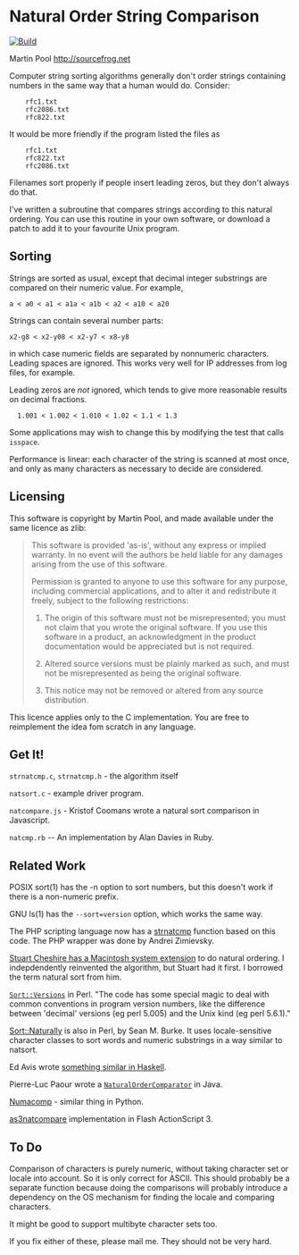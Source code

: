 # Natural Order String Comparison

[![Build](https://github.com/sourcefrog/natsort/actions/workflows/ci.yml/badge.svg)](https://github.com/sourcefrog/natsort/actions/workflows/ci.yml)

Martin Pool <http://sourcefrog.net>

Computer string sorting algorithms generally don't order strings
containing numbers in the same way that a human would do.  Consider:

        rfc1.txt
        rfc2086.txt
        rfc822.txt

It would be more friendly if the program listed the files as

        rfc1.txt
        rfc822.txt
        rfc2086.txt

Filenames sort properly if people insert leading zeros, but they
don't always do that.

I've written a subroutine that compares strings according to this
natural ordering.  You can use this routine in your own software, or
download a patch to add it to your favourite Unix program.


## Sorting

Strings are sorted as usual, except that decimal integer substrings
are compared on their numeric value.  For example,


    a < a0 < a1 < a1a < a1b < a2 < a10 < a20


Strings can contain several number parts:

    x2-g8 < x2-y08 < x2-y7 < x8-y8

in which case numeric fields are separated by nonnumeric characters.
Leading spaces are ignored.  This works very well for IP addresses
from log files, for example.


Leading zeros are *not* ignored, which tends to give more
reasonable results on decimal fractions.

      1.001 < 1.002 < 1.010 < 1.02 < 1.1 < 1.3

Some applications may wish to change this by modifying the test that calls `isspace`.

Performance is linear: each character of the string is scanned
at most once, and only as many characters as necessary to decide
are considered.


## Licensing

This software is copyright by Martin Pool, and made available under
the same licence as zlib:


>  This software is provided 'as-is', without any express or implied
>  warranty.  In no event will the authors be held liable for any damages
>  arising from the use of this software.
>
>  Permission is granted to anyone to use this software for any purpose,
>  including commercial applications, and to alter it and redistribute it
>  freely, subject to the following restrictions:
>
>  1. The origin of this software must not be misrepresented; you must not
>     claim that you wrote the original software. If you use this software
>     in a product, an acknowledgment in the product documentation would be
>     appreciated but is not required.
>
>  2. Altered source versions must be plainly marked as such, and must not be
>     misrepresented as being the original software.
>
>  3. This notice may not be removed or altered from any source distribution.


This licence applies only to the C implementation.  You are free to
reimplement the idea fom scratch in any language.

## Get It!

`strnatcmp.c`, `strnatcmp.h` - the algorithm itself

`natsort.c` - example driver program.

`natcompare.js` - Kristof Coomans wrote a natural sort comparison in Javascript.

`natcmp.rb` -- An implementation by Alan Davies in Ruby.

## Related Work



POSIX sort(1) has the -n option to sort numbers, but this doesn't
work if there is a non-numeric prefix.


GNU ls(1) has the `--sort=version` option, which works
the same way.



The PHP scripting language now has a
[strnatcmp](http://us3.php.net/manual/en/function.strnatcmp.php)
function based on this code.
The PHP wrapper was done by Andrei Zimievsky.



[Stuart Cheshire has a Macintosh system extension](http://www.naturalordersort.org/)
to do natural ordering.
I indepdendently reinvented the algorithm, but Stuart had it
first.  I borrowed the term natural sort from him.




[`Sort::Versions`](http://search.cpan.org/src/EDAVIS/Sort-Versions-1.4/README)
in Perl.  "The code has some special magic to deal with common conventions in program version numbers, like the difference between 'decimal' versions (eg perl 5.005) and the Unix kind (eg perl 5.6.1)."

[Sort::Naturally](http://www.cpan.org/modules/by-module/Sort/Sort-Naturally-1.01.readme)
is also in Perl, by  Sean M. Burke.  It uses locale-sensitive character classes to sort words and numeric substrings
in a way similar to natsort.


Ed Avis wrote [something similar in Haskell](http://membled.com/work/apps/todo/numsort).



Pierre-Luc Paour wrote a
[`NaturalOrderComparator`](http://github.com/paour/natorder)
in Java.

[Numacomp](http://sourceforge.net/projects/numacomp) - similar thing in Python.

[as3natcompare](http://code.google.com/p/as3natcompare/) implementation in Flash ActionScript 3.

## To Do

Comparison of characters is purely numeric, without taking
character set or locale into account.  So it is only correct for
ASCII.  This should probably be a separate function because doing
the comparisons will probably introduce a dependency on the OS
mechanism for finding the locale and comparing characters.

It might be good to support multibyte character sets too.

If you fix either of these, please mail me.  They should not be
very hard.
